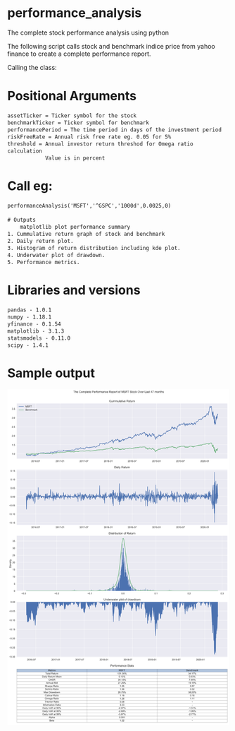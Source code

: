 # performance_analysis
The complete stock performance analysis using python

The following script calls stock and benchmark indice price from yahoo finance
to create a complete performance report.

Calling the class:

# Positional Arguments
    assetTicker = Ticker symbol for the stock
    benchmarkTicker = Ticker symbol for benchmark
    performancePeriod = The time period in days of the investment period
    riskFreeRate = Annual risk free rate eg. 0.05 for 5%
    threshold = Annual investor return threshod for Omega ratio calculation
                Value is in percent

# Call eg:
    performanceAnalysis('MSFT','^GSPC','1000d',0.0025,0)

    # Outputs
        matplotlib plot performance summary
    1. Cummulative return graph of stock and benchmark
    2. Daily return plot.
    3. Histogram of return distribution including kde plot.
    4. Underwater plot of drawdown.
    5. Performance metrics.

# Libraries and versions
    pandas - 1.0.1
    numpy - 1.18.1
    yfinance - 0.1.54
    matplotlib - 3.1.3
    statsmodels - 0.11.0
    scipy - 1.4.1


# Sample output
![Matplotlib output](/Figure_5.png)

